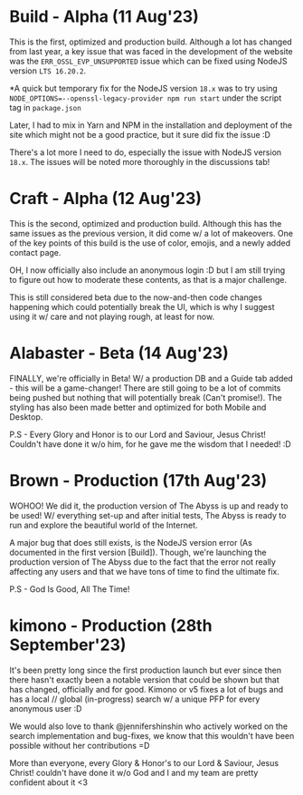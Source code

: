 # Build - Alpha (11 Aug'23)
This is the first, optimized and production build. Although a lot has changed from last year, a key issue that was faced in the development of the website was the `ERR_OSSL_EVP_UNSUPPORTED` issue which can be fixed using NodeJS version `LTS 16.20.2`. 

*A quick but temporary fix for the NodeJS version `18.x` was to try using `NODE_OPTIONS=--openssl-legacy-provider npm run start` under the script tag in `package.json`

Later, I had to mix in Yarn and NPM in the installation and deployment of the site which might not be a good practice, but it sure did fix the issue :D

There's a lot more I need to do, especially the issue with NodeJS version `18.x`. The issues will be noted more thoroughly in the discussions tab!

# Craft - Alpha (12 Aug'23)
This is the second, optimized and production build. Although this has the same issues as the previous version, it did come w/ a lot of makeovers. One of the key points of this build is the use of color, emojis, and a newly added contact page.

OH, I now officially also include an anonymous login :D but I am still trying to figure out how to moderate these contents, as that is a major challenge.

This is still considered beta due to the now-and-then code changes happening which could potentially break the UI, which is why I suggest using it w/ care and not playing rough, at least for now.

# Alabaster - Beta (14 Aug'23)
FINALLY, we're officially in Beta! W/ a production DB and a Guide tab added - this will be a game-changer! There are still going to be a lot of commits being pushed but nothing that will potentially break (Can't promise!). The styling has also been made better and optimized for both Mobile and Desktop. 

P.S - Every Glory and Honor is to our Lord and Saviour, Jesus Christ! Couldn't have done it w/o him, for he gave me the wisdom that I needed! :D

# Brown - Production (17th Aug'23)
WOHOO! We did it, the production version of The Abyss is up and ready to be used! W/ everything set-up and after initial tests, The Abyss is ready to run and explore the beautiful world of the Internet.

A major bug that does still exists, is the NodeJS version error (As documented in the first version [Build]). Though, we're launching the production version of The Abyss due to the fact that the error not really affecting any users and that we have tons of time to find the ultimate fix. 

P.S - God Is Good, All The Time!

# kimono - Production (28th September'23)
It's been pretty long since the first production launch but ever since then there hasn't exactly been a notable version that could be shown but that has changed, officially and for good. Kimono or v5 fixes a lot of bugs and has a local // global (in-progress) search w/ a unique PFP for every anonymous user :D

We would also love to thank @jennifershinshin who actively worked on the search implementation and bug-fixes, we know that this wouldn't have been possible without her contributions =D

More than everyone, every Glory & Honor's to our Lord & Saviour, Jesus Christ! couldn't have done it w/o God and I and my team are pretty confident about it <3